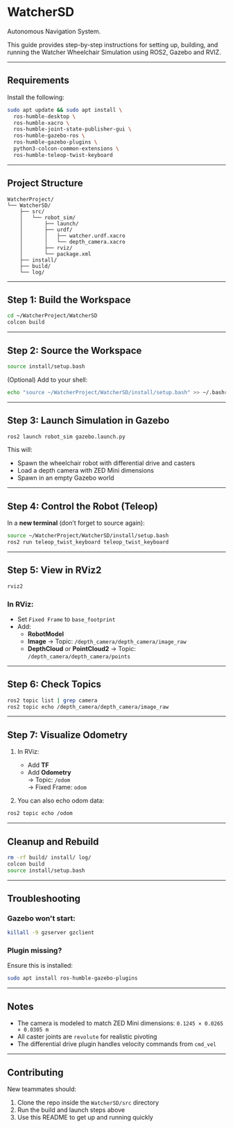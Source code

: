 # WatcherSD
Autonomous Navigation System.

This guide provides step-by-step instructions for setting up, building, and running the Watcher Wheelchair Simulation using ROS2, Gazebo and RVIZ.

---

## Requirements

Install the following:

```bash
sudo apt update && sudo apt install \
  ros-humble-desktop \
  ros-humble-xacro \
  ros-humble-joint-state-publisher-gui \
  ros-humble-gazebo-ros \
  ros-humble-gazebo-plugins \
  python3-colcon-common-extensions \
  ros-humble-teleop-twist-keyboard
```

---

## Project Structure

```
WatcherProject/
└── WatcherSD/
    ├── src/
    │   └── robot_sim/
    │       ├── launch/
    │       ├── urdf/
    │       │   ├── watcher.urdf.xacro
    │       │   └── depth_camera.xacro
    │       ├── rviz/
    │       └── package.xml
    ├── install/
    ├── build/
    └── log/
```

---

## Step 1: Build the Workspace

```bash
cd ~/WatcherProject/WatcherSD
colcon build
```

---

## Step 2: Source the Workspace

```bash
source install/setup.bash
```

(Optional) Add to your shell:

```bash
echo "source ~/WatcherProject/WatcherSD/install/setup.bash" >> ~/.bashrc
```

---

## Step 3: Launch Simulation in Gazebo

```bash
ros2 launch robot_sim gazebo.launch.py
```

This will:

- Spawn the wheelchair robot with differential drive and casters  
- Load a depth camera with ZED Mini dimensions  
- Spawn in an empty Gazebo world  

---

## Step 4: Control the Robot (Teleop)

In a **new terminal** (don’t forget to source again):

```bash
source ~/WatcherProject/WatcherSD/install/setup.bash
ros2 run teleop_twist_keyboard teleop_twist_keyboard
```


---

## Step 5: View in RViz2

```bash
rviz2
```

### In RViz:
- Set `Fixed Frame` to `base_footprint`
- Add:
  - **RobotModel**
  - **Image** → Topic: `/depth_camera/depth_camera/image_raw`
  - **DepthCloud** or **PointCloud2** → Topic: `/depth_camera/depth_camera/points`

---

## Step 6: Check Topics

```bash
ros2 topic list | grep camera
ros2 topic echo /depth_camera/depth_camera/image_raw
```

---

## Step 7: Visualize Odometry

1. In RViz:
   - Add **TF**
   - Add **Odometry**  
     → Topic: `/odom`  
     → Fixed Frame: `odom`

2. You can also echo odom data:

```bash
ros2 topic echo /odom
```

---

## Cleanup and Rebuild

```bash
rm -rf build/ install/ log/
colcon build
source install/setup.bash
```

---

## Troubleshooting

### Gazebo won't start:
```bash
killall -9 gzserver gzclient
```

### Plugin missing?
Ensure this is installed:

```bash
sudo apt install ros-humble-gazebo-plugins
```

---

## Notes

- The camera is modeled to match ZED Mini dimensions: `0.1245 × 0.0265 × 0.0305 m`
- All caster joints are `revolute` for realistic pivoting
- The differential drive plugin handles velocity commands from `cmd_vel`

---

## Contributing

New teammates should:
1. Clone the repo inside the `WatcherSD/src` directory
2. Run the build and launch steps above
3. Use this README to get up and running quickly